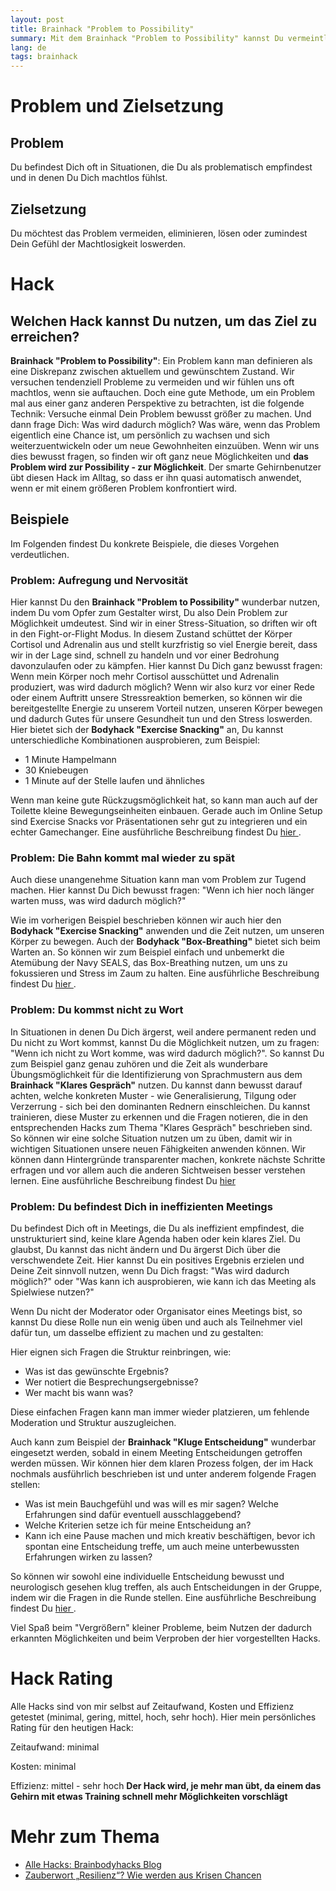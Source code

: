 ```yaml
---
layout: post
title: Brainhack "Problem to Possibility"
summary: Mit dem Brainhack "Problem to Possibility" kannst Du vermeintliche Probleme in Möglichkeiten verwandeln.
lang: de
tags: brainhack
---
```


# Problem und Zielsetzung

## Problem
Du befindest Dich oft in Situationen, die Du als problematisch empfindest und in denen Du Dich machtlos fühlst.

## Zielsetzung
Du möchtest das Problem vermeiden, eliminieren, lösen oder zumindest Dein Gefühl der Machtlosigkeit loswerden.

# Hack

## Welchen Hack kannst Du nutzen, um das Ziel zu erreichen?
**Brainhack "Problem to Possibility"**:
Ein Problem kann man definieren als eine Diskrepanz zwischen aktuellem und gewünschtem Zustand. Wir versuchen tendenziell Probleme zu vermeiden und wir fühlen uns oft machtlos, wenn sie auftauchen.
Doch eine gute Methode, um ein Problem mal aus einer ganz anderen Perspektive zu betrachten, ist die folgende Technik:
Versuche einmal Dein Problem bewusst größer zu machen. Und dann frage Dich: Was wird dadurch möglich?
Was wäre, wenn das Problem eigentlich eine Chance ist, um persönlich zu wachsen und sich weiterzuentwickeln oder um neue Gewohnheiten einzuüben.
Wenn wir uns dies bewusst fragen, so finden wir oft ganz neue Möglichkeiten und **das Problem wird zur Possibility - zur Möglichkeit**.
Der smarte Gehirnbenutzer übt diesen Hack im Alltag, so dass er ihn quasi automatisch anwendet, wenn er mit einem größeren Problem konfrontiert wird.

## Beispiele
Im Folgenden findest Du konkrete Beispiele, die dieses Vorgehen verdeutlichen.

### Problem: Aufregung und Nervosität
Hier kannst Du den **Brainhack "Problem to Possibility"** wunderbar nutzen, indem Du vom Opfer zum Gestalter wirst, Du also Dein Problem zur Möglichkeit umdeutest.
Sind wir in einer Stress-Situation, so driften wir oft in den Fight-or-Flight Modus. In diesem Zustand schüttet der Körper Cortisol und Adrenalin aus und stellt kurzfristig so viel Energie bereit, dass wir in der Lage sind, schnell zu handeln und vor einer Bedrohung davonzulaufen oder zu kämpfen.
Hier kannst Du Dich ganz bewusst fragen: Wenn mein Körper noch mehr Cortisol ausschüttet und Adrenalin produziert, was wird dadurch möglich?
Wenn wir also kurz vor einer Rede oder einem Auftritt unsere Stressreaktion bemerken, so können wir die bereitgestellte Energie zu unserem Vorteil nutzen, unseren Körper bewegen und dadurch Gutes für unsere Gesundheit tun und den Stress loswerden. Hier bietet sich der **Bodyhack "Exercise Snacking"** an, Du kannst unterschiedliche Kombinationen ausprobieren, zum Beispiel:
- 1 Minute Hampelmann
- 30 Kniebeugen
- 1 Minute auf der Stelle laufen und ähnliches

Wenn man keine gute Rückzugsmöglichkeit hat, so kann man auch auf der Toilette kleine Bewegungseinheiten einbauen. 
Gerade auch im Online Setup sind Exercise Snacks vor Präsentationen sehr gut zu integrieren und ein echter Gamechanger.
Eine ausführliche Beschreibung findest Du [hier ](https://brainbodyhacks.github.io/2024/01/09/bodyhack-exercise-snacking/).

### Problem: Die Bahn kommt mal wieder zu spät
Auch diese unangenehme Situation kann man vom Problem zur Tugend machen.
Hier kannst Du Dich bewusst fragen: "Wenn ich hier noch länger warten muss, was wird dadurch möglich?"

Wie im vorherigen Beispiel beschrieben können wir auch hier den **Bodyhack "Exercise Snacking"** anwenden und die Zeit nutzen, um unseren Körper zu bewegen.
Auch der **Bodyhack "Box-Breathing"** bietet sich beim Warten an. So können wir zum Beispiel einfach und unbemerkt die Atemübung der Navy SEALS, das Box-Breathing nutzen, um uns zu fokussieren und Stress im Zaum zu halten.
Eine ausführliche Beschreibung findest Du [hier ](https://brainbodyhacks.github.io/2024/01/20/box-breathing/).

### Problem: Du kommst nicht zu Wort
In Situationen in denen Du Dich ärgerst, weil andere permanent reden und Du nicht zu Wort kommst, kannst Du die Möglichkeit nutzen, um zu fragen: "Wenn ich nicht zu Wort komme, was wird dadurch möglich?". So kannst Du zum Beispiel ganz genau zuhören und die Zeit als wunderbare Übungsmöglichkeit für die Identifizierung von Sprachmustern aus dem **Brainhack "Klares Gespräch"** nutzen. Du kannst dann bewusst darauf achten, welche konkreten Muster - wie Generalisierung, Tilgung oder Verzerrung - sich bei den dominanten Rednern einschleichen. Du kannst trainieren, diese Muster zu erkennen und die Fragen notieren, die in den entsprechenden Hacks zum Thema "Klares Gespräch" beschrieben sind. 
So können wir eine solche Situation nutzen um zu üben, damit wir in wichtigen Situationen unsere neuen Fähigkeiten anwenden können. Wir können dann Hintergründe transparenter machen, konkrete nächste Schritte erfragen und vor allem auch die anderen Sichtweisen besser verstehen lernen.
Eine ausführliche Beschreibung findest Du [hier ](https://brainbodyhacks.github.io/2024/01/21/klares-gespr%C3%A4ch-teil-1/)

### Problem: Du befindest Dich in ineffizienten Meetings
Du befindest Dich oft in Meetings, die Du als ineffizient empfindest, die unstrukturiert sind, keine klare Agenda haben oder kein klares Ziel. Du glaubst, Du kannst das nicht ändern und Du ärgerst Dich über die verschwendete Zeit. Hier kannst Du ein positives Ergebnis erzielen und Deine Zeit sinnvoll nutzen, wenn Du Dich fragst: "Was wird dadurch möglich?" oder "Was kann ich ausprobieren, wie kann ich das Meeting als Spielwiese nutzen?"

Wenn Du nicht der Moderator oder Organisator eines Meetings bist, so kannst Du diese Rolle nun ein wenig üben und auch als Teilnehmer viel dafür tun, um dasselbe effizient zu machen und zu gestalten:

Hier eignen sich Fragen die Struktur reinbringen, wie:
- Was ist das gewünschte Ergebnis?
- Wer notiert die Besprechungsergebnisse?
- Wer macht bis wann was?

Diese einfachen Fragen kann man immer wieder platzieren, um fehlende Moderation und Struktur auszugleichen.

Auch kann zum Beispiel der **Brainhack "Kluge Entscheidung"** wunderbar eingesetzt werden, sobald in einem Meeting Entscheidungen getroffen werden müssen.
Wir können hier dem klaren Prozess folgen, der im Hack nochmals ausführlich beschrieben ist und unter anderem folgende Fragen stellen:

- Was ist mein Bauchgefühl und was will es mir sagen? Welche Erfahrungen sind dafür eventuell ausschlaggebend?
- Welche Kriterien setze ich für meine Entscheidung an?
- Kann ich eine Pause machen und mich kreativ beschäftigen, bevor ich spontan eine Entscheidung treffe, um auch meine unterbewussten Erfahrungen wirken zu lassen?

So können wir sowohl eine individuelle Entscheidung bewusst und neurologisch gesehen klug treffen, als auch Entscheidungen in der Gruppe, indem wir die Fragen in die Runde stellen.
Eine ausführliche Beschreibung findest Du [hier ](https://brainbodyhacks.github.io/2024/01/08/kluge-entscheidung/).

Viel Spaß beim "Vergrößern" kleiner Probleme, beim Nutzen der dadurch erkannten Möglichkeiten und beim  Verproben der hier vorgestellten Hacks.

# Hack Rating
Alle Hacks sind von mir selbst auf Zeitaufwand, Kosten und Effizienz getestet (minimal, gering, mittel, hoch, sehr hoch). Hier mein persönliches Rating für den heutigen Hack:

Zeitaufwand: minimal

Kosten: minimal

Effizienz:  mittel - sehr hoch __Der Hack wird, je mehr man übt, da einem das Gehirn mit etwas Training schnell mehr Möglichkeiten vorschlägt__

# Mehr zum Thema
- [Alle Hacks: Brainbodyhacks Blog](/blog/)
- [Zauberwort „Resilienz“? Wie werden aus Krisen Chancen](https://www.researchgate.net/publication/341454232_Zauberwort_Resilienz_Wie_werden_aus_Krisen_Chancen)
